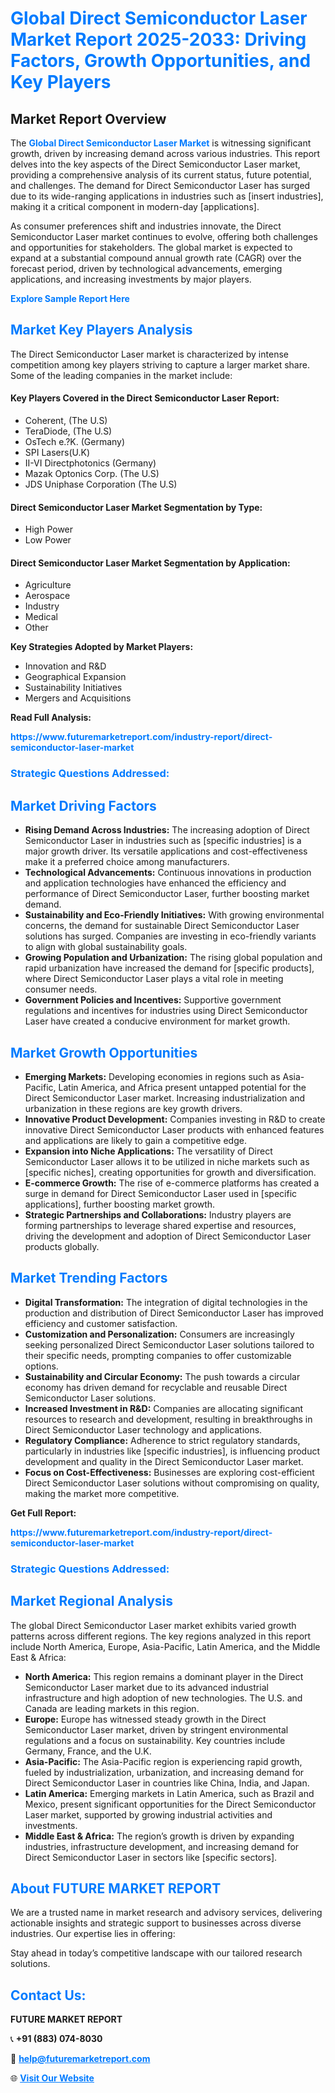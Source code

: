 <h1 style="color: #007BFF;">Global Direct Semiconductor Laser Market Report 2025-2033: Driving Factors, Growth Opportunities, and Key Players</h1>

<section id="overview">
<h2>Market Report Overview</h2>
<p>The <a href="https://www.futuremarketreport.com/industry-report/direct-semiconductor-laser-market" style="color: #007BFF; text-decoration: none;"><strong>Global Direct Semiconductor Laser Market</strong></a> is witnessing significant growth, driven by increasing demand across various industries. This report delves into the key aspects of the Direct Semiconductor Laser market, providing a comprehensive analysis of its current status, future potential, and challenges. The demand for Direct Semiconductor Laser has surged due to its wide-ranging applications in industries such as [insert industries], making it a critical component in modern-day [applications].</p>
<p>As consumer preferences shift and industries innovate, the Direct Semiconductor Laser market continues to evolve, offering both challenges and opportunities for stakeholders. The global market is expected to expand at a substantial compound annual growth rate (CAGR) over the forecast period, driven by technological advancements, emerging applications, and increasing investments by major players.</p>
</section>

<section id="overview">
<p><a href="https://www.futuremarketreport.com/request-sample/reportId=43525" style="color: #007BFF; text-decoration: none;"><strong>Explore Sample Report Here</strong></a></p>
</section>

<section id="key-players">
<h2 style="color: #007BFF;">Market Key Players Analysis</h2>
<p>The Direct Semiconductor Laser market is characterized by intense competition among key players striving to capture a larger market share. Some of the leading companies in the market include:</p>
<h4>Key Players Covered in the Direct Semiconductor Laser Report:</h4>
<ul><li>Coherent, (The U.S)</li><li>TeraDiode, (The U.S)</li><li>OsTech e.?K. (Germany)</li><li>SPI Lasers(U.K)</li><li>II-VI Directphotonics (Germany)</li><li>Mazak Optonics Corp. (The U.S)</li><li>JDS Uniphase Corporation (The U.S)</li></ul>
<h4>Direct Semiconductor Laser Market Segmentation by Type:</h4>
<ul><li>High Power</li><li>Low Power</li></ul>

<h4>Direct Semiconductor Laser Market Segmentation by Application:</h4>
<ul><li>Agriculture</li><li>Aerospace</li><li>Industry</li><li>Medical</li><li>Other</li></ul>
<p><strong>Key Strategies Adopted by Market Players:</strong></p>
<ul>
<li>Innovation and R&D</li>
<li>Geographical Expansion</li>
<li>Sustainability Initiatives</li>
<li>Mergers and Acquisitions</li>
</ul>
</section>

<section>
<p><strong>Read Full Analysis: </strong></p><a href="https://www.futuremarketreport.com/industry-report/direct-semiconductor-laser-market" style="color: #007BFF; text-decoration: none;"><strong>https://www.futuremarketreport.com/industry-report/direct-semiconductor-laser-market</strong></a>
<h3 style="color: #007BFF;">Strategic Questions Addressed:</h3>
</section>

<section id="driving-factors">
<h2 style="color: #007BFF;">Market Driving Factors</h2>
<ul>
<li><strong>Rising Demand Across Industries:</strong> The increasing adoption of Direct Semiconductor Laser in industries such as [specific industries] is a major growth driver. Its versatile applications and cost-effectiveness make it a preferred choice among manufacturers.</li>
<li><strong>Technological Advancements:</strong> Continuous innovations in production and application technologies have enhanced the efficiency and performance of Direct Semiconductor Laser, further boosting market demand.</li>
<li><strong>Sustainability and Eco-Friendly Initiatives:</strong> With growing environmental concerns, the demand for sustainable Direct Semiconductor Laser solutions has surged. Companies are investing in eco-friendly variants to align with global sustainability goals.</li>
<li><strong>Growing Population and Urbanization:</strong> The rising global population and rapid urbanization have increased the demand for [specific products], where Direct Semiconductor Laser plays a vital role in meeting consumer needs.</li>
<li><strong>Government Policies and Incentives:</strong> Supportive government regulations and incentives for industries using Direct Semiconductor Laser have created a conducive environment for market growth.</li>
</ul>
</section>

<section id="growth-opportunities">
<h2 style="color: #007BFF;">Market Growth Opportunities</h2>
<ul>
<li><strong>Emerging Markets:</strong> Developing economies in regions such as Asia-Pacific, Latin America, and Africa present untapped potential for the Direct Semiconductor Laser market. Increasing industrialization and urbanization in these regions are key growth drivers.</li>
<li><strong>Innovative Product Development:</strong> Companies investing in R&D to create innovative Direct Semiconductor Laser products with enhanced features and applications are likely to gain a competitive edge.</li>
<li><strong>Expansion into Niche Applications:</strong> The versatility of Direct Semiconductor Laser allows it to be utilized in niche markets such as [specific niches], creating opportunities for growth and diversification.</li>
<li><strong>E-commerce Growth:</strong> The rise of e-commerce platforms has created a surge in demand for Direct Semiconductor Laser used in [specific applications], further boosting market growth.</li>
<li><strong>Strategic Partnerships and Collaborations:</strong> Industry players are forming partnerships to leverage shared expertise and resources, driving the development and adoption of Direct Semiconductor Laser products globally.</li>
</ul>
</section>

<section id="trending-factors">
<h2 style="color: #007BFF;">Market Trending Factors</h2>
<ul>
<li><strong>Digital Transformation:</strong> The integration of digital technologies in the production and distribution of Direct Semiconductor Laser has improved efficiency and customer satisfaction.</li>
<li><strong>Customization and Personalization:</strong> Consumers are increasingly seeking personalized Direct Semiconductor Laser solutions tailored to their specific needs, prompting companies to offer customizable options.</li>
<li><strong>Sustainability and Circular Economy:</strong> The push towards a circular economy has driven demand for recyclable and reusable Direct Semiconductor Laser solutions.</li>
<li><strong>Increased Investment in R&D:</strong> Companies are allocating significant resources to research and development, resulting in breakthroughs in Direct Semiconductor Laser technology and applications.</li>
<li><strong>Regulatory Compliance:</strong> Adherence to strict regulatory standards, particularly in industries like [specific industries], is influencing product development and quality in the Direct Semiconductor Laser market.</li>
<li><strong>Focus on Cost-Effectiveness:</strong> Businesses are exploring cost-efficient Direct Semiconductor Laser solutions without compromising on quality, making the market more competitive.</li>
</ul>
</section>

<section>
<p><strong>Get Full Report: </strong></p><a href="https://www.futuremarketreport.com/industry-report/direct-semiconductor-laser-market" style="color: #007BFF; text-decoration: none;"><strong>https://www.futuremarketreport.com/industry-report/direct-semiconductor-laser-market</strong></a>
<h3 style="color: #007BFF;">Strategic Questions Addressed:</h3>
</section>


<section id="regional-analysis">
<h2 style="color: #007BFF;">Market Regional Analysis</h2>
<p>The global Direct Semiconductor Laser market exhibits varied growth patterns across different regions. The key regions analyzed in this report include North America, Europe, Asia-Pacific, Latin America, and the Middle East & Africa:</p>
<ul>
<li><strong>North America:</strong> This region remains a dominant player in the Direct Semiconductor Laser market due to its advanced industrial infrastructure and high adoption of new technologies. The U.S. and Canada are leading markets in this region.</li>
<li><strong>Europe:</strong> Europe has witnessed steady growth in the Direct Semiconductor Laser market, driven by stringent environmental regulations and a focus on sustainability. Key countries include Germany, France, and the U.K.</li>
<li><strong>Asia-Pacific:</strong> The Asia-Pacific region is experiencing rapid growth, fueled by industrialization, urbanization, and increasing demand for Direct Semiconductor Laser in countries like China, India, and Japan.</li>
<li><strong>Latin America:</strong> Emerging markets in Latin America, such as Brazil and Mexico, present significant opportunities for the Direct Semiconductor Laser market, supported by growing industrial activities and investments.</li>
<li><strong>Middle East & Africa:</strong> The region’s growth is driven by expanding industries, infrastructure development, and increasing demand for Direct Semiconductor Laser in sectors like [specific sectors].</li>
</ul>
</section>

<footer>
<h2 style="color: #007BFF;">About FUTURE MARKET REPORT</h2>
<p>We are a trusted name in market research and advisory services, delivering actionable insights and strategic support to businesses across diverse industries. Our expertise lies in offering:</p>

<p>Stay ahead in today’s competitive landscape with our tailored research solutions.</p>

<h2 style="color: #007BFF;">Contact Us:</h2>
<p><strong>FUTURE MARKET REPORT</strong></p>
<p>📞 <strong>+91 (883) 074-8030</strong></p>
<p>📧 <strong><a href="mailto:help@futuremarketreport.com" style="color: #007BFF;">help@futuremarketreport.com</a></strong></p>
<p>🌐 <strong><a href="https://www.futuremarketreport.com/" style="color: #007BFF;">Visit Our Website</a></strong></p>
</footer>